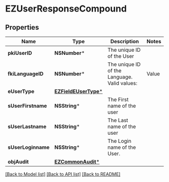 # EZUserResponseCompound

## Properties
Name | Type | Description | Notes
------------ | ------------- | ------------- | -------------
**pkiUserID** | **NSNumber*** | The unique ID of the User | 
**fkiLanguageID** | **NSNumber*** | The unique ID of the Language.  Valid values:  |Value|Description| |-|-| |1|French| |2|English| | 
**eUserType** | [**EZFieldEUserType***](EZFieldEUserType.md) |  | 
**sUserFirstname** | **NSString*** | The First name of the user | 
**sUserLastname** | **NSString*** | The Last name of the user | 
**sUserLoginname** | **NSString*** | The Login name of the User. | 
**objAudit** | [**EZCommonAudit***](EZCommonAudit.md) |  | 

[[Back to Model list]](../README.md#documentation-for-models) [[Back to API list]](../README.md#documentation-for-api-endpoints) [[Back to README]](../README.md)


